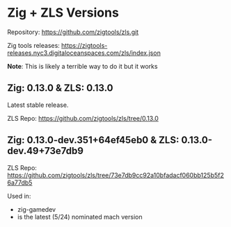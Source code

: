 # Zig + ZLS Versions

Repository: https://github.com/zigtools/zls.git

Zig tools releases: https://zigtools-releases.nyc3.digitaloceanspaces.com/zls/index.json

**Note**: This is likely a terrible way to do it but it works

## Zig: 0.13.0 & ZLS: 0.13.0

Latest stable release.

ZLS Repo: https://github.com/zigtools/zls/tree/0.13.0

## Zig: 0.13.0-dev.351+64ef45eb0 & ZLS: 0.13.0-dev.49+73e7db9

ZLS Repo: https://github.com/zigtools/zls/tree/73e7db9cc92a10bfadacf060bb125b5f26a77db5

Used in:

- zig-gamedev
- is the latest (5/24) nominated mach version
